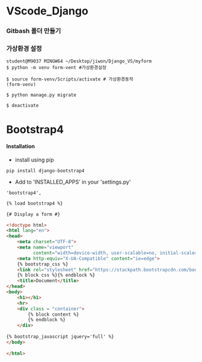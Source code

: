 # VScode_Django



### Gitbash 폴더 만들기



### 가상환경 설정

```shell
student@M9037 MINGW64 ~/Desktop/jiwon/Django_VS/myform
$ python -m venv form-vent #가상환경설정

$ source form-venv/Scripts/activate # 가상환경동작
(form-venv)

$ python manage.py migrate

$ deactivate
```



# Bootstrap4



#### Installation

- install using pip

```shell
pip install django-bootstrap4
```

- Add to 'INSTALLED_APPS' in your 'settings.py'

```
'bootstrap4',
```



```html
{% load bootstrap4 %}

{# Display a form #}

<!doctype html>
<html lang="en">
<head>
    <meta charset="UTF-8">
    <meta name="viewport"
          content="width=device-width, user-scalable=no, initial-scale=1.0, maximum-scale=1.0, minimum-scale=1.0">
    <meta http-equiv="X-UA-Compatible" content="ie=edge">
    {% bootstrap_css %}
    <link rel="stylesheet" href="https://stackpath.bootstrapcdn.com/bootstrap/4.3.1/css/bootstrap.min.css" integrity="sha384-ggOyR0iXCbMQv3Xipma34MD+dH/1fQ784/j6cY/iJTQUOhcWr7x9JvoRxT2MZw1T" crossorigin="anonymous">
    {% block css %}{% endblock %}
    <title>Document</title>
</head>
<body>
    <h1></h1>
    <hr>
    <div class = "container">
        {% block content %}
        {% endblock %}
    </div>
   
{% bootstrap_javascript jquery='full' %}
</body>
 
</html>
```

